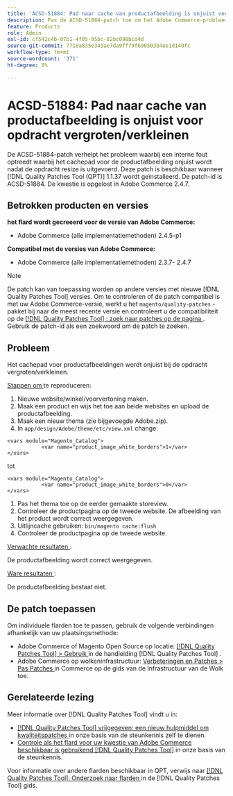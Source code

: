 ```yaml
---
title: 'ACSD-51884: Pad naar cache van productafbeelding is onjuist voor opdracht vergroten/verkleinen'
description: Pas de ACSD-51884-patch toe om het Adobe Commerce-probleem op te lossen, waarbij het cachepad voor de productafbeelding onjuist wordt nadat de opdracht resize is uitgevoerd.
feature: Products
role: Admin
exl-id: cf542c4b-07b1-4f05-95bc-82bc098bcd4d
source-git-commit: 7718a835e343ae7da9ff79f690503b4ee1d140fc
workflow-type: tm+mt
source-wordcount: '371'
ht-degree: 0%

---
```


# ACSD-51884: Pad naar cache van productafbeelding is onjuist voor opdracht vergroten/verkleinen

De ACSD-51884-patch verhelpt het probleem waarbij een interne fout optreedt waarbij het cachepad voor de productafbeelding onjuist wordt nadat de opdracht resize is uitgevoerd. Deze patch is beschikbaar wanneer [!DNL Quality Patches Tool (QPT)] 1.1.37 wordt geïnstalleerd. De patch-id is ACSD-51884. De kwestie is opgelost in Adobe Commerce 2.4.7.

## Betrokken producten en versies

**het flard wordt gecreeerd voor de versie van Adobe Commerce:**

* Adobe Commerce (alle implementatiemethoden) 2.4.5-p1

**Compatibel met de versies van Adobe Commerce:**

* Adobe Commerce (alle implementatiemethoden) 2.3.7- 2.4.7

>[!NOTE]
>
>De patch kan van toepassing worden op andere versies met nieuwe [!DNL Quality Patches Tool] versies. Om te controleren of de patch compatibel is met uw Adobe Commerce-versie, werkt u het `magento/quality-patches` -pakket bij naar de meest recente versie en controleert u de compatibiliteit op de [[!DNL Quality Patches Tool] : zoek naar patches op de pagina ](https://experienceleague.adobe.com/tools/commerce-quality-patches/index.html) . Gebruik de patch-id als een zoekwoord om de patch te zoeken.

## Probleem

Het cachepad voor productafbeeldingen wordt onjuist bij de opdracht vergroten/verkleinen.

<u> Stappen om </u> te reproduceren:

1. Nieuwe website/winkel/voorvertoning maken.
1. Maak een product en wijs het toe aan beide websites en upload de productafbeelding.
1. Maak een nieuw thema (zie bijgevoegde Adobe.zip).
1. In `app/design/Adobe/theme/etc/view.xml` change:

```
<vars module="Magento_Catalog">
           <var name="product_image_white_borders">1</var>
</vars>
```

tot

```
<vars module="Magento_Catalog">
           <var name="product_image_white_borders">0</var>
</vars>
```

1. Pas het thema toe op de eerder gemaakte storeview.
1. Controleer de productpagina op de tweede website. De afbeelding van het product wordt correct weergegeven.
1. Uitlijncache gebruiken:
   `bin/magento cache:flush`
1. Controleer de productpagina op de tweede website.

<u> Verwachte resultaten </u>:

De productafbeelding wordt correct weergegeven.

<u> Ware resultaten </u>:

De productafbeelding bestaat niet.

## De patch toepassen

Om individuele flarden toe te passen, gebruik de volgende verbindingen afhankelijk van uw plaatsingsmethode:

* Adobe Commerce of Magento Open Source op locatie: [[!DNL Quality Patches Tool]  > Gebruik ](https://experienceleague.adobe.com/docs/commerce-operations/tools/quality-patches-tool/usage.html) in de handleiding [!DNL Quality Patches Tool] .
* Adobe Commerce op wolkeninfrastructuur: [ Verbeteringen en Patches > Pas Patches ](https://experienceleague.adobe.com/docs/commerce-cloud-service/user-guide/develop/upgrade/apply-patches.html) in Commerce op de gids van de Infrastructuur van de Wolk toe.

## Gerelateerde lezing

Meer informatie over [!DNL Quality Patches Tool] vindt u in:

* [[!DNL Quality Patches Tool]  vrijgegeven: een nieuw hulpmiddel om kwaliteitspatches ](/help/announcements/adobe-commerce-announcements/magento-quality-patches-released-new-tool-to-self-serve-quality-patches.md) in onze basis van de steunkennis zelf te dienen.
* [ Controle als het flard voor uw kwestie van Adobe Commerce beschikbaar is gebruikend  [!DNL Quality Patches Tool]](/help/support-tools/patches-available-in-qpt-tool/check-patch-for-magento-issue-with-magento-quality-patches.md) in onze basis van de steunkennis.

Voor informatie over andere flarden beschikbaar in QPT, verwijs naar [[!DNL Quality Patches Tool]: Onderzoek naar flarden ](https://experienceleague.adobe.com/tools/commerce-quality-patches/index.html) in de [!DNL Quality Patches Tool] gids.
